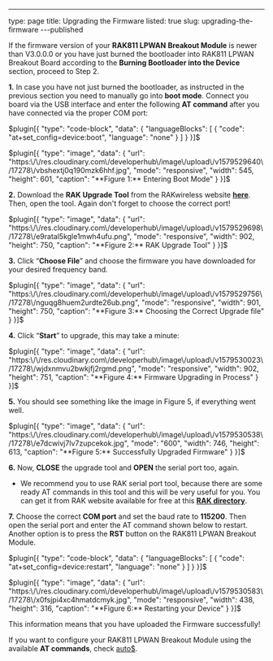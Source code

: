 ---
type: page
title: Upgrading the Firmware
listed: true
slug: upgrading-the-firmware
---published

If the firmware version of your **RAK811 LPWAN** **Breakout Module** is newer than V3.0.0.0 or you have just burned the bootloader into RAK811 LPWAN Breakout Board according to the **Burning Bootloader into the Device** section, proceed to Step 2.

**1.** In case you have not just burned the bootloader, as instructed in the previous section you need to manually go into **boot mode**. Connect you board via the USB interface and enter the following **AT command** after you have connected via the proper COM port:

$plugin[{
    "type": "code-block",
    "data": {
        "languageBlocks": [
            {
                "code": "at+set_config=device:boot",
                "language": "none"
            }
        ]
    }
}]$

$plugin[{
    "type": "image",
    "data": {
        "url": "https:\/\/res.cloudinary.com\/developerhub\/image\/upload\/v1579529640\/17278\/vbshextj0q190mzk6hhf.jpg",
        "mode": "responsive",
        "width": 545,
        "height": 601,
        "caption": "**Figure 1:** Entering Boot Mode"
    }
}]$

**2.** Download the **RAK Upgrade Tool** from the RAKwireless website **[here](https://downloads.rakwireless.com/en/LoRa/RAK612-LoRaButton/Tools/RAK%20LoRaButton%20Upgrade%20Tool%20V1.0.zip)**. Then, open the tool. Again don't forget to choose the correct port!

$plugin[{
    "type": "image",
    "data": {
        "url": "https:\/\/res.cloudinary.com\/developerhub\/image\/upload\/v1579529698\/17278\/e9ratal5kgle1mwh4ufu.png",
        "mode": "responsive",
        "width": 902,
        "height": 750,
        "caption": "**Figure 2:** RAK Upgrade Tool"
    }
}]$

**3.** Click “**Choose File**” and choose the firmware you have downloaded for your desired frequency band.

$plugin[{
    "type": "image",
    "data": {
        "url": "https:\/\/res.cloudinary.com\/developerhub\/image\/upload\/v1579529756\/17278\/nguqg8huem2urdte26ub.png",
        "mode": "responsive",
        "width": 901,
        "height": 750,
        "caption": "**Figure 3:** Choosing the Correct Upgrade file"
    }
}]$

**4.** Click “**Start**” to upgrade, this may take a minute:

$plugin[{
    "type": "image",
    "data": {
        "url": "https:\/\/res.cloudinary.com\/developerhub\/image\/upload\/v1579530023\/17278\/wjdxnmvu2bwkjfj2rgmd.png",
        "mode": "responsive",
        "width": 902,
        "height": 751,
        "caption": "**Figure 4:** Firmware Upgrading in Process"
    }
}]$

**5.** You should see something like the image in Figure 5, if everything went well.

$plugin[{
    "type": "image",
    "data": {
        "url": "https:\/\/res.cloudinary.com\/developerhub\/image\/upload\/v1579530538\/17278\/e7dcwivj7lv7zupcekok.jpg",
        "mode": "600",
        "width": 746,
        "height": 613,
        "caption": "**Figure 5:** Successfully Upgraded Firmware"
    }
}]$

**6.** Now, **CLOSE** the upgrade tool and **OPEN** the serial port too, again.

- We recommend you to use RAK serial port tool, because there are some ready AT commands in this tool and this will be very useful for you. You can get it from RAK website available for free at this **[RAK directory](https://downloads.rakwireless.com/en/LoRa/RAK811/Tools/RAK_SERIAL_PORT_TOOL_V1.2.1.zip)**.

**7.** Choose the correct **COM port** and set the baud rate to **115200**. Then open the serial port and enter the AT command shown below to restart. Another option is to press the **RST** button on the RAK811 LPWAN Breakout Module.

$plugin[{
    "type": "code-block",
    "data": {
        "languageBlocks": [
            {
                "code": "at+set_config=device:restart",
                "language": "none"
            }
        ]
    }
}]$

$plugin[{
    "type": "image",
    "data": {
        "url": "https:\/\/res.cloudinary.com\/developerhub\/image\/upload\/v1579530583\/17278\/x0fsjpi4xc4hmatdcmyk.jpg",
        "mode": "responsive",
        "width": 438,
        "height": 316,
        "caption": "**Figure 6:** Restarting your Device"
    }
}]$

This information means that you have uploaded the Firmware successfully!

If you want to configure your RAK811 LPWAN Breakout Module using the available **AT commands**, check [auto$](/rak811-lora-breakout-module/configuring-your-rak811-breakout-board).

